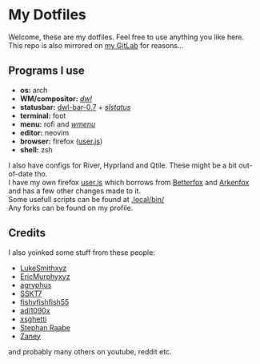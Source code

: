 # My Dotfiles

Welcome, these are my dotfiles. Feel free to use anything you like here.  
This repo is also mirrored on [my GitLab] for reasons...

## Programs I use

- **os:** arch
- **WM/compositor:** *[dwl]*
- **statusbar:** [dwl-bar-0.7] + *[slstatus]*
- **terminal:** foot
- **menu:** rofi and *[wmenu]*
- **editor:** neovim
- **browser:** firefox ([user.js])
- **shell:** zsh

I also have configs for River, Hyprland and Qtile. These might be a bit out-of-date tho.  
I have my own firefox [user.js] which borrows from [Betterfox] and [Arkenfox] and has a few other changes made to it.  
Some usefull scripts can be found at [.local/bin/]  
Any forks can be found on my profile.

## Credits

I also yoinked some stuff from these people:

- [LukeSmithxyz]
- [EricMurphyxyz]
- [agryphus]
- [SSKT7]
- [fishyfishfish55]
- [adi1090x]
- [xsghetti]
- [Stephan Raabe]
- [Zaney]

and probably many others on youtube, reddit etc.

[my Gitlab]: https://gitlab.com/vmkxyz/dotfiles/
[dwl]: https://codeberg.org/vmkxyz/dwl/
[dwl-bar-0.7]: https://codeberg.org/dwl/dwl-patches/src/branch/main/patches/bar/
[slstatus]: https://codeberg.org/vmkxyz/slstatus/
[wmenu]: https://codeberg.org/vmkxyz/wmenu/
[user.js]: .config/firefox/user.js
[Betterfox]: https://github.com/yokoffing/Betterfox/
[Arkenfox]: https://github.com/arkenfox/user.js/
[.local/bin/]: .local/bin/

[LukeSmithxyz]: https://github.com/LukeSmithxyz
[EricMurphyxyz]: https://github.com/ericmurphyxyz
[agryphus]: https://github.com/agryphus
[SSKT7]: https://github.com/SSKT7
[fishyfishfish55]: https://github.com/fishyfishfish55
[adi1090x]: https://github.com/adi1090x
[xsghetti]: https://github.com/xsghetti
[Stephan Raabe]: https://gitlab.com/stephan.raabe
[Zaney]: https://gitlab.com/Zaney
